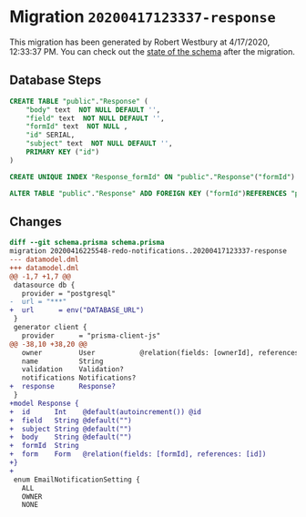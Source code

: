 # Migration `20200417123337-response`

This migration has been generated by Robert Westbury at 4/17/2020, 12:33:37 PM.
You can check out the [state of the schema](./schema.prisma) after the migration.

## Database Steps

```sql
CREATE TABLE "public"."Response" (
    "body" text  NOT NULL DEFAULT '',
    "field" text  NOT NULL DEFAULT '',
    "formId" text  NOT NULL ,
    "id" SERIAL,
    "subject" text  NOT NULL DEFAULT '',
    PRIMARY KEY ("id")
) 

CREATE UNIQUE INDEX "Response_formId" ON "public"."Response"("formId")

ALTER TABLE "public"."Response" ADD FOREIGN KEY ("formId")REFERENCES "public"."Form"("id") ON DELETE CASCADE  ON UPDATE CASCADE
```

## Changes

```diff
diff --git schema.prisma schema.prisma
migration 20200416225548-redo-notifications..20200417123337-response
--- datamodel.dml
+++ datamodel.dml
@@ -1,7 +1,7 @@
 datasource db {
   provider = "postgresql"
-  url = "***"
+  url      = env("DATABASE_URL")
 }
 generator client {
   provider      = "prisma-client-js"
@@ -38,10 +38,20 @@
   owner         User           @relation(fields: [ownerId], references: [id])
   name          String
   validation    Validation?
   notifications Notifications?
+  response      Response?
 }
+model Response {
+  id      Int    @default(autoincrement()) @id
+  field   String @default("")
+  subject String @default("")
+  body    String @default("")
+  formId  String
+  form    Form   @relation(fields: [formId], references: [id])
+}
+
 enum EmailNotificationSetting {
   ALL
   OWNER
   NONE
```


